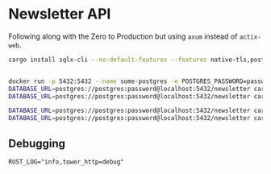 # Newsletter API

Following along with the Zero to Production but using `axum` instead of `actix-web`.

```bash
cargo install sqlx-cli --no-default-features --features native-tls,postgres


docker run -p 5432:5432 --name some-postgres -e POSTGRES_PASSWORD=password POSTGRES_DB=newsletter -d postgres
DATABASE_URL=postgres://postgres:password@localhost:5432/newsletter cargo sqlx migrate run
DATABASE_URL=postgres://postgres:password@localhost:5432/newsletter cargo sqlx prepare

DATABASE_URL=postgres://postgres:password@localhost:5432/newsletter cargo test
DATABASE_URL=postgres://postgres:password@localhost:5432/newsletter cargo run
```

## Debugging

`RUST_LOG="info,tower_http=debug"`
